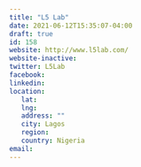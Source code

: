 ```yaml
---
title: "L5 Lab"
date: 2021-06-12T15:35:07-04:00
draft: true
id: 158
website: http://www.l5lab.com/
website-inactive: 
twitter: L5Lab
facebook: 
linkedin: 
location: 
   lat: 
   lng: 
   address: ""
   city: Lagos
   region: 
   country: Nigeria
email: 
---
```


